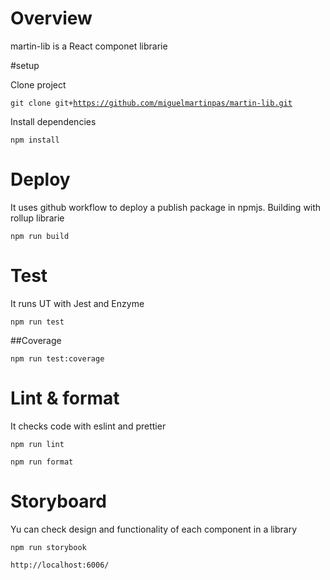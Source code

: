 # Overview

martin-lib is a React componet librarie

#setup

Clone project

<code>git clone git+https://github.com/miguelmartinpas/martin-lib.git</code>

Install dependencies

<code>npm install</code>

# Deploy

It uses github workflow to deploy a publish package in npmjs. Building with rollup librarie

<code>npm run build</code>

# Test

It runs UT with Jest and Enzyme

<code>npm run test</code>

##Coverage

<code>npm run test:coverage</code>

# Lint & format

It checks code with eslint and prettier

<code>npm run lint</code>

<code>npm run format</code>

# Storyboard

Yu can check design and functionality of each component in a library

<code>npm run storybook</code>

<code>http://localhost:6006/</code>
